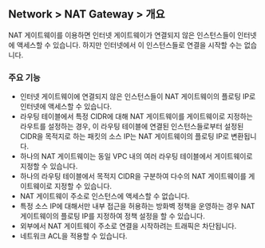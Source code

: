 ## Network > NAT Gateway > 개요
NAT 게이트웨이를 이용하면 인터넷 게이트웨이가 연결되지 않은 인스턴스들이 인터넷에 액세스할 수 있습니다. 하지만 인터넷에서 이 인스턴스들로 연결을 시작할 수는 없습니다.


### 주요 기능
* 인터넷 게이트웨이에 연결되지 않은 인스턴스들이 NAT 게이트웨이의 플로팅 IP로 인터넷에 액세스할 수 있습니다.
* 라우팅 테이블에서 특정 CIDR에 대해 NAT 게이트웨이를 게이트웨이로 지정하는 라우트를 설정하는 경우, 이 라우팅 테이블에 연결된 인스턴스들로부터 설정된 CIDR을 목적지로 하는 패킷의 소스 IP는 NAT 게이트웨이의 플로팅 IP로 변환됩니다.
* 하나의 NAT 게이트웨이는 동일 VPC 내의 여러 라우팅 테이블에서 게이트웨이로 지정할 수 있습니다.
* 하나의 라우팅 테이블에서 목적지 CIDR을 구분하여 다수의 NAT 게이트웨이를 게이트웨이로 지정할 수 있습니다.
* NAT 게이트웨이 주소로 인스턴스에 액세스할 수 없습니다.
* 특정 소스 IP에 대해서만 내부 접근을 허용하는 방화벽 정책을 운영하는 경우 NAT 게이트웨이의 플로팅 IP를 지정하여 정책 설정을 할 수 있습니다. 
* 외부에서 NAT 게이트웨이 주소로 연결을 시작하려는 트래픽은 차단됩니다.
* 네트워크 ACL을 적용할 수 있습니다.
